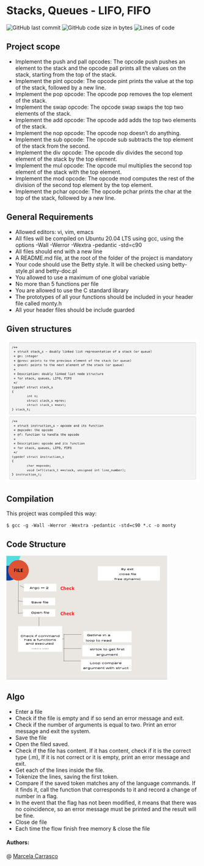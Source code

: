 # Stacks, Queues - LIFO, FIFO

![GitHub last commit](https://img.shields.io/github/last-commit/mcarrascopiaggio/monty)
![GitHub code size in bytes](https://img.shields.io/github/languages/code-size/mcarrascopiaggio/monty)
![Lines of code](https://img.shields.io/tokei/lines/github/mcarrascopiaggio/monty)


## Project scope
- Implement the push and pall opcodes: The opcode push pushes an element to the stack and the opcode pall prints all the values on the stack, starting from the top of the stack.
- Implement the pint opcode: The opcode pint prints the value at the top of the stack, followed by a new line.
- Implement the pop opcode: The opcode pop removes the top element of the stack.
- Implement the swap opcode: The opcode swap swaps the top two elements of the stack.
- Implement the add opcode: The opcode add adds the top two elements of the stack.
- Implement the nop opcode: The opcode nop doesn’t do anything.
- Implement the sub opcode: The opcode sub subtracts the top element of the stack from the second.
- Implement the div opcode: The opcode div divides the second top element of the stack by the top element.
- Implement the mul opcode: The opcode mul multiplies the second top element of the stack with the top element.
- Implement the mod opcode: The opcode mod computes the rest of the division of the second top element by the top element. 
- Implement the pchar opcode: The opcode pchar prints the char at the top of the stack, followed by a new line.

## General Requirements
- Allowed editors: vi, vim, emacs
- All files will be compiled on Ubuntu 20.04 LTS using gcc, using the options -Wall -Werror -Wextra -pedantic -std=c90
- All  files should end with a new line
- A README.md file, at the root of the folder of the project is mandatory
- Your code should use the Betty style. It will be checked using betty-style.pl and betty-doc.pl
- You allowed to use a maximum of one global variable
- No more than 5 functions per file
- You are allowed to use the C standard library
- The prototypes of all your functions should be included in your header file called monty.h
- All your header files should be include guarded

## Given structures

![image](https://github.com/mcarrascopiaggio/monty/blob/master/Image/Structures.png)

## Compilation
This project  was compiled this way:

```
$ gcc -g -Wall -Werror -Wextra -pedantic -std=c90 *.c -o monty
```
## Code Structure
![image](https://github.com/mcarrascopiaggio/monty/blob/master/Image/Struct.png)

## Algo

- Enter a file
- Check if the file is empty and if so send an error message and exit.
- Check if the number of arguments is equal to two. Print an error message and exit the system.
- Save the file
- Open the filed saved.
- Check if the file has content. If it has content, check if it is the correct type (.m), If it is not correct or it is empty, print an error message and exit.
- Get each of the lines inside the file.
- Tokenize the lines, saving the first token.
- Compare if the saved token matches any of the language commands. If it finds it, call the function that corresponds to it and record a change of number in a flag.
- In the event that the flag has not been modified, it means that there was no coincidence, so an error message must be printed and the result will be fine.
- Close de file
- Each time the flow finish free memory & close the file


#### Authors: 
@ [Marcela Carrasco](https://www.linkedin.com/in/marcela-carrasco-piaggio-0796b333/)





